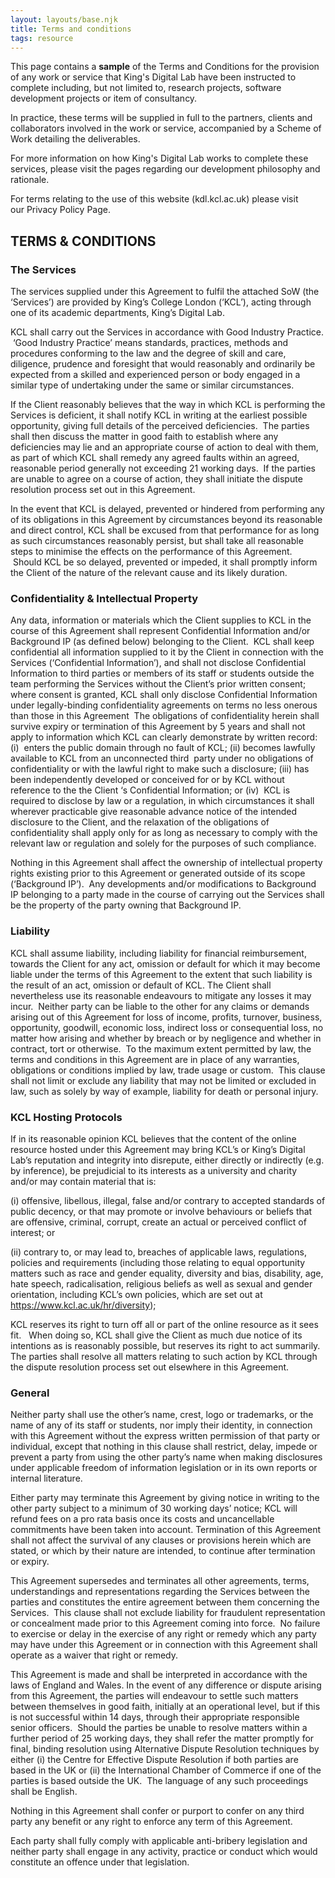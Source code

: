 ```yaml
---
layout: layouts/base.njk
title: Terms and conditions
tags: resource
---
```


This page contains a **sample** of the Terms and Conditions for the provision of any work or service that King's Digital Lab have been instructed to complete including, but not limited to, research projects, software development projects or item of consultancy.

In practice, these terms will be supplied in full to the partners, clients and collaborators involved in the work or service, accompanied by a Scheme of Work detailing the deliverables.

For more information on how King's Digital Lab works to complete these services, please visit the pages regarding our development philosophy and rationale.

For terms relating to the use of this website (kdl.kcl.ac.uk) please visit our Privacy Policy Page.

## TERMS & CONDITIONS

### The Services

The services supplied under this Agreement to fulfil the attached SoW (the ‘Services’) are provided by King’s College London (‘KCL’), acting through one of its academic departments, King’s Digital Lab.

KCL shall carry out the Services in accordance with Good Industry Practice.  ‘Good Industry Practice’ means standards, practices, methods and procedures conforming to the law and the degree of skill and care, diligence, prudence and foresight that would reasonably and ordinarily be expected from a skilled and experienced person or body engaged in a similar type of undertaking under the same or similar circumstances.

If the Client reasonably believes that the way in which KCL is performing the Services is deficient, it shall notify KCL in writing at the earliest possible opportunity, giving full details of the perceived deficiencies.  The parties shall then discuss the matter in good faith to establish where any deficiencies may lie and an appropriate course of action to deal with them, as part of which KCL shall remedy any agreed faults within an agreed, reasonable period generally not exceeding 21 working days.  If the parties are unable to agree on a course of action, they shall initiate the dispute resolution process set out in this Agreement.

In the event that KCL is delayed, prevented or hindered from performing any of its obligations in this Agreement by circumstances beyond its reasonable and direct control, KCL shall be excused from that performance for as long as such circumstances reasonably persist, but shall take all reasonable steps to minimise the effects on the performance of this Agreement.  Should KCL be so delayed, prevented or impeded, it shall promptly inform the Client of the nature of the relevant cause and its likely duration.

### Confidentiality & Intellectual Property

Any data, information or materials which the Client supplies to KCL in the course of this Agreement shall represent Confidential Information and/or Background IP (as defined below) belonging to the Client.  KCL shall keep confidential all information supplied to it by the Client in connection with the Services (‘Confidential Information’), and shall not disclose Confidential Information to third parties or members of its staff or students outside the team performing the Services without the Client’s prior written consent; where consent is granted, KCL shall only disclose Confidential Information under legally-binding confidentiality agreements on terms no less onerous than those in this Agreement  The obligations of confidentiality herein shall survive expiry or termination of this Agreement by 5 years and shall not apply to information which KCL can clearly demonstrate by written record: (i)  enters the public domain through no fault of KCL; (ii) becomes lawfully available to KCL from an unconnected third  party under no obligations of confidentiality or with the lawful right to make such a disclosure; (iii) has been independently developed or conceived for or by KCL without reference to the the Client ‘s Confidential Information; or (iv)  KCL is required to disclose by law or a regulation, in which circumstances it shall wherever practicable give reasonable advance notice of the intended disclosure to the Client, and the relaxation of the obligations of confidentiality shall apply only for as long as necessary to comply with the relevant law or regulation and solely for the purposes of such compliance.

Nothing in this Agreement shall affect the ownership of intellectual property rights existing prior to this Agreement or generated outside of its scope (‘Background IP’).  Any developments and/or modifications to Background IP belonging to a party made in the course of carrying out the Services shall be the property of the party owning that Background IP.

### Liability

KCL shall assume liability, including liability for financial reimbursement, towards the Client for any act, omission or default for which it may become liable under the terms of this Agreement to the extent that such liability is the result of an act, omission or default of KCL. The Client shall nevertheless use its reasonable endeavours to mitigate any losses it may incur.  Neither party can be liable to the other for any claims or demands arising out of this Agreement for loss of income, profits, turnover, business, opportunity, goodwill, economic loss, indirect loss or consequential loss, no matter how arising and whether by breach or by negligence and whether in contract, tort or otherwise.  To the maximum extent permitted by law, the terms and conditions in this Agreement are in place of any warranties, obligations or conditions implied by law, trade usage or custom.  This clause shall not limit or exclude any liability that may not be limited or excluded in law, such as solely by way of example, liability for death or personal injury.

### KCL Hosting Protocols

If in its reasonable opinion KCL believes that the content of the online resource hosted under this Agreement may bring KCL’s or King’s Digital Lab’s reputation and integrity into disrepute, either directly or indirectly (e.g. by inference), be prejudicial to its interests as a university and charity and/or may contain material that is:

(i) offensive, libellous, illegal, false and/or contrary to accepted standards of public decency, or that may promote or involve behaviours or beliefs that are offensive, criminal, corrupt, create an actual or perceived conflict of interest; or

(ii) contrary to, or may lead to, breaches of applicable laws, regulations, policies and requirements (including those relating to equal opportunity matters such as race and gender equality, diversity and bias, disability, age, hate speech, radicalisation, religious beliefs as well as sexual and gender orientation, including KCL’s own policies, which are set out at https://www.kcl.ac.uk/hr/diversity);

KCL reserves its right to turn off all or part of the online resource as it sees fit.   When doing so, KCL shall give the Client as much due notice of its intentions as is reasonably possible, but reserves its right to act summarily.  The parties shall resolve all matters relating to such action by KCL through the dispute resolution process set out elsewhere in this Agreement.

### General

Neither party shall use the other’s name, crest, logo or trademarks, or the name of any of its staff or students, nor imply their identity, in connection with this Agreement without the express written permission of that party or individual, except that nothing in this clause shall restrict, delay, impede or prevent a party from using the other party’s name when making disclosures under applicable freedom of information legislation or in its own reports or internal literature.

Either party may terminate this Agreement by giving notice in writing to the other party subject to a minimum of 30 working days’ notice; KCL will refund fees on a pro rata basis once its costs and uncancellable commitments have been taken into account. Termination of this Agreement shall not affect the survival of any clauses or provisions herein which are stated, or which by their nature are intended, to continue after termination or expiry.

This Agreement supersedes and terminates all other agreements, terms, understandings and representations regarding the Services between the parties and constitutes the entire agreement between them concerning the Services.  This clause shall not exclude liability for fraudulent representation or concealment made prior to this Agreement coming into force.  No failure to exercise or delay in the exercise of any right or remedy which any party may have under this Agreement or in connection with this Agreement shall operate as a waiver that right or remedy.

This Agreement is made and shall be interpreted in accordance with the laws of England and Wales. In the event of any difference or dispute arising from this Agreement, the parties will endeavour to settle such matters between themselves in good faith, initially at an operational level, but if this is not successful within 14 days, through their appropriate responsible senior officers.  Should the parties be unable to resolve matters within a further period of 25 working days, they shall refer the matter promptly for final, binding resolution using Alternative Dispute Resolution techniques by either (i) the Centre for Effective Dispute Resolution if both parties are based in the UK or (ii) the International Chamber of Commerce if one of the parties is based outside the UK.  The language of any such proceedings shall be English.

Nothing in this Agreement shall confer or purport to confer on any third party any benefit or any right to enforce any term of this Agreement.

Each party shall fully comply with applicable anti-bribery legislation and neither party shall engage in any activity, practice or conduct which would constitute an offence under that legislation.

